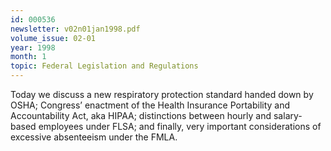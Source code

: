 ```yaml
---
id: 000536
newsletter: v02n01jan1998.pdf
volume_issue: 02-01
year: 1998
month: 1
topic: Federal Legislation and Regulations
---
```


Today we discuss a new respiratory protection standard handed down by OSHA; Congress’ enactment of the Health Insurance Portability and Accountability Act, aka HIPAA; distinctions between hourly and salary-based employees under FLSA; and finally, very important considerations of excessive absenteeism under the FMLA.